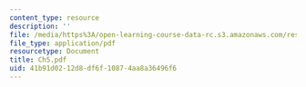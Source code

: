 ```yaml
---
content_type: resource
description: ''
file: /media/https%3A/open-learning-course-data-rc.s3.amazonaws.com/res-8-001-applied-geometric-algebra-spring-2009/41b91d0212d8df6f10874aa8a36496f6_Ch5.pdf
file_type: application/pdf
resourcetype: Document
title: Ch5.pdf
uid: 41b91d02-12d8-df6f-1087-4aa8a36496f6
---
```

